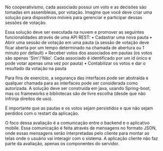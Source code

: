 No cooperativismo, cada associado possui um voto e as decisões são tomadas em assembleias, por votação. 
Imagine que você deve criar uma solução para dispositivos móveis para gerenciar e participar dessas sessões de votação. 

Essa solução deve ser executada na nuvem e promover as seguintes funcionalidades através de uma API REST:
    • Cadastrar uma nova pauta
    • Abrir uma sessão de votação em uma pauta (a sessão de votação deve ficar aberta por um tempo determinado na chamada de abertura ou 1 minuto por default)
    • Receber votos dos associados em pautas (os votos são apenas 'Sim'/'Não'. Cada associado é identificado por um id único e pode votar apenas uma vez por pauta)
    • Contabilizar os votos e dar o resultado da votação na pauta

Para fins de exercício, a segurança das interfaces pode ser abstraída e qualquer chamada para as interfaces pode ser considerada como autorizada. 
A solução deve ser construída em java, usando Spring-boot, mas os frameworks e bibliotecas são de livre escolha (desde que não infrinja direitos de uso).

É importante que as pautas e os votos sejam persistidos e que não sejam perdidos com o restart da aplicação.

O foco dessa avaliação é a comunicação entre o backend e o aplicativo mobile. 
Essa comunicação é feita através de mensagens no formato JSON, onde essas mensagens serão interpretadas pelo cliente para montar as telas onde o usuário vai interagir com o sistema. 
A aplicação cliente não faz parte da avaliação, apenas os componentes do servidor. 
